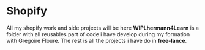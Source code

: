 # Shopify
All my shopify work and side projects will be here
**WIPLhermann4Learn** is a folder with all reusables part of code i have develop during my formation with Gregoire Floure.
The rest is all the projects i have do in **free-lance**.

